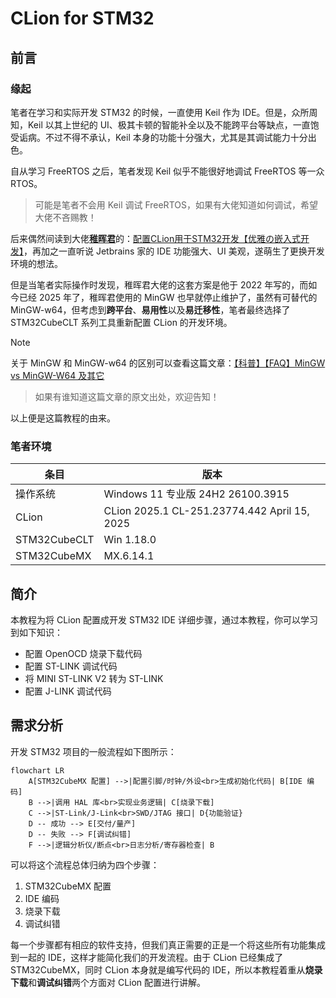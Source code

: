 # CLion for STM32

## 前言

### 缘起

笔者在学习和实际开发 STM32 的时候，一直使用 Keil 作为 IDE。但是，众所周知，Keil 以其上世纪的 UI、极其卡顿的智能补全以及不能跨平台等缺点，一直饱受诟病。不过不得不承认，Keil 本身的功能十分强大，尤其是其调试能力十分出色。

自从学习 FreeRTOS 之后，笔者发现 Keil 似乎不能很好地调试 FreeRTOS 等一众 RTOS。

> 可能是笔者不会用 Keil 调试 FreeRTOS，如果有大佬知道如何调试，希望大佬不吝赐教！

后来偶然间读到大佬[**稚晖君**](https://space.bilibili.com/20259914?spm_id_from=333.337.0.0)的：[配置CLion用于STM32开发【优雅の嵌入式开发】](https://zhuanlan.zhihu.com/p/145801160)，再加之一直听说 Jetbrains 家的 IDE 功能强大、UI 美观，遂萌生了更换开发环境的想法。

但是当笔者实际操作时发现，稚晖君大佬的这套方案是他于 2022 年写的，而如今已经 2025 年了，稚晖君使用的 MinGW 也早就停止维护了，虽然有可替代的 MinGW-w64，但考虑到**跨平台**、**易用性**以及**易迁移性**，笔者最终选择了 STM32CubeCLT 系列工具重新配置 CLion 的开发环境。

> [!note]
>
> 关于 MinGW 和 MinGW-w64 的区别可以查看这篇文章：[【科普】【FAQ】MinGW vs MinGW-W64 及其它](https://github.com/FrankHB/pl-docs/blob/master/zh-CN/mingw-vs-mingw-v64.md)

> 如果有谁知道这篇文章的原文出处，欢迎告知！

以上便是这篇教程的由来。

### 笔者环境

| 条目         | 版本                                         |
| ------------ | -------------------------------------------- |
| 操作系统     | Windows 11 专业版 24H2 26100.3915            |
| CLion        | CLion 2025.1 CL-251.23774.442 April 15, 2025 |
| STM32CubeCLT | Win 1.18.0                                   |
| STM32CubeMX  | MX.6.14.1                                    |

## 简介

本教程为将 CLion 配置成开发 STM32 IDE 详细步骤，通过本教程，你可以学习到如下知识：

+ 配置 OpenOCD 烧录下载代码
+ 配置 ST-LINK 调试代码
+ 将 MINI ST-LINK V2 转为 ST-LINK
+ 配置 J-LINK 调试代码

## 需求分析

开发 STM32 项目的一般流程如下图所示：

```mermaid
flowchart LR
    A[STM32CubeMX 配置] -->|配置引脚/时钟/外设<br>生成初始化代码| B[IDE 编码]
    B -->|调用 HAL 库<br>实现业务逻辑| C[烧录下载]
    C -->|ST-Link/J-Link<br>SWD/JTAG 接口| D{功能验证}
    D -- 成功 --> E[交付/量产]
    D -- 失败 --> F[调试纠错]
    F -->|逻辑分析仪/断点<br>日志分析/寄存器检查| B

```

可以将这个流程总体归纳为四个步骤：

1. STM32CubeMX 配置
2. IDE 编码
3. 烧录下载
4. 调试纠错

每一个步骤都有相应的软件支持，但我们真正需要的正是一个将这些所有功能集成到一起的 IDE，这样才能简化我们的开发流程。由于 CLion 已经集成了 STM32CubeMX，同时 CLion 本身就是编写代码的 IDE，所以本教程着重从**烧录下载**和**调试纠错**两个方面对 CLion 配置进行讲解。



